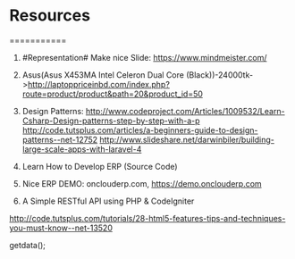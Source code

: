 # Resources
===========
1. #Representation#
  Make nice Slide: https://www.mindmeister.com/
2. Asus(Asus X453MA Intel Celeron Dual Core (Black))-24000tk->http://laptoppriceinbd.com/index.php?route=product/product&path=20&product_id=50

3. Design Patterns:
    http://www.codeproject.com/Articles/1009532/Learn-Csharp-Design-patterns-step-by-step-with-a-p
    http://code.tutsplus.com/articles/a-beginners-guide-to-design-patterns--net-12752
    http://www.slideshare.net/darwinbiler/building-large-scale-apps-with-laravel-4

4. Learn How to Develop ERP (Source Code)
5. Nice ERP DEMO: onclouderp.com, https://demo.onclouderp.com
6. A Simple RESTful API using PHP & CodeIgniter 

http://code.tutsplus.com/tutorials/28-html5-features-tips-and-techniques-you-must-know--net-13520


<?php
function spl_autoload_register(function($class){
    return $class.'php';
});

$foo = new foo;
$bar = new Bar;
$foo->getdata();
